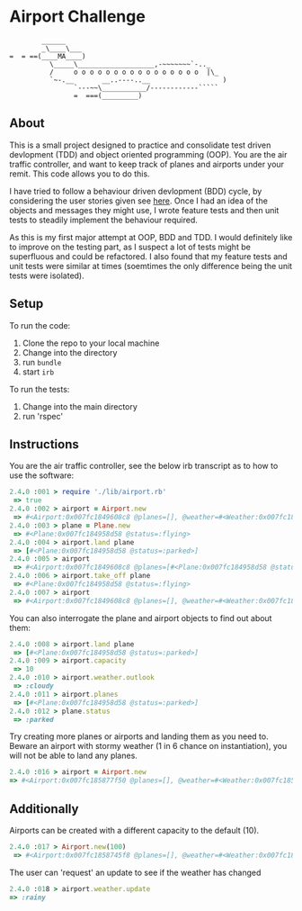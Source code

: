 Airport Challenge
=================

```
        ______
        _\____\___
=  = ==(____MA____)
          \_____\___________________,-~~~~~~~`-.._
          /     o o o o o o o o o o o o o o o o  |\_
          `~-.__       __..----..__                  )
                `---~~\___________/------------`````
                =  ===(_________)

```
About
-------

This is a small project designed to practice and consolidate test driven devlopment (TDD) and object oriented programming (OOP). You are the air traffic controller, and want to keep track of planes and airports under your remit. This code allows you to do this.

I have tried to follow a behaviour driven devlopment (BDD) cycle, by considering the user stories given see [here](docs/planning.md). Once I had an idea of the objects and messages they might use, I wrote feature tests and then unit tests to steadily implement the behaviour required.

As this is my first major attempt at OOP, BDD and TDD. I would definitely like to improve on the testing part, as I suspect a lot of tests might be superfluous and could be refactored. I also found that my feature tests and unit tests were similar at times (soemtimes the only difference being the unit tests were isolated).

Setup
-------

To run the code:
1. Clone the repo to your local machine
2. Change into the directory
3. run `bundle`
4. start `irb`

To run the tests:
1. Change into the main directory
2. run 'rspec'

Instructions
-------
You are the air traffic controller, see the below irb transcript as to how to use the software:
``` ruby
2.4.0 :001 > require './lib/airport.rb'
 => true 
2.4.0 :002 > airport = Airport.new
 => #<Airport:0x007fc1849608c8 @planes=[], @weather=#<Weather:0x007fc184960878 @outlook=:cloudy>, @capacity=10> 
2.4.0 :003 > plane = Plane.new
 => #<Plane:0x007fc184958d58 @status=:flying> 
2.4.0 :004 > airport.land plane
 => [#<Plane:0x007fc184958d58 @status=:parked>] 
2.4.0 :005 > airport
 => #<Airport:0x007fc1849608c8 @planes=[#<Plane:0x007fc184958d58 @status=:parked>], @weather=#<Weather:0x007fc184960878 @outlook=:cloudy>, @capacity=10> 
2.4.0 :006 > airport.take_off plane
 => #<Plane:0x007fc184958d58 @status=:flying> 
2.4.0 :007 > airport
 => #<Airport:0x007fc1849608c8 @planes=[], @weather=#<Weather:0x007fc184960878 @outlook=:cloudy>, @capacity=10>
```

You can also interrogate the plane and airport objects to find out about them:
``` ruby
2.4.0 :008 > airport.land plane
 => [#<Plane:0x007fc184958d58 @status=:parked>] 
2.4.0 :009 > airport.capacity
 => 10 
2.4.0 :010 > airport.weather.outlook
 => :cloudy 
2.4.0 :011 > airport.planes
 => [#<Plane:0x007fc184958d58 @status=:parked>] 
2.4.0 :012 > plane.status
 => :parked 
 ```
 
 Try creating more planes or airports and landing them as you need to. Beware an airport with stormy weather (1 in 6 chance on instantiation), you will not be able to land any planes.
 ```ruby
 2.4.0 :016 > airport = Airport.new
 => #<Airport:0x007fc185877f50 @planes=[], @weather=#<Weather:0x007fc185877f00 @outlook=:stormy>, @capacity=10> 
 ```
 
 Additionally
-------
Airports can be created with a different capacity to the default (10).
``` ruby
2.4.0 :017 > Airport.new(100)
 => #<Airport:0x007fc1858745f8 @planes=[], @weather=#<Weather:0x007fc1858745a8 @outlook=:cloudy>, @capacity=100> 
 ```
 The user can 'request' an update to see if the weather has changed
 ```ruby
2.4.0 :018 > airport.weather.update
 => :rainy 
